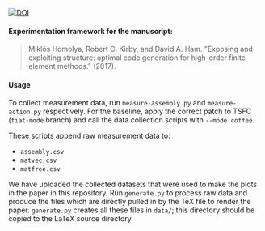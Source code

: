 [![DOI](https://zenodo.org/badge/100367823.svg)](https://zenodo.org/badge/latestdoi/100367823)

#### Experimentation framework for the manuscript:

> Miklós Homolya, Robert C. Kirby, and David A. Ham. "Exposing and
> exploiting structure: optimal code generation for high-order finite
> element methods." (2017).

#### Usage

To collect measurement data, run `measure-assembly.py` and
`measure-action.py` respectively.  For the baseline, apply the correct
patch to TSFC (`fiat-mode` branch) and call the data collection
scripts with `--mode coffee`.

These scripts append raw measurement data to:
 - `assembly.csv`
 - `matvec.csv`
 - `matfree.csv`

We have uploaded the collected datasets that were used to make the
plots in the paper in this repository.  Run `generate.py` to process
raw data and produce the files which are directly pulled in by the TeX
file to render the paper.  `generate.py` creates all these files in
`data/`; this directory should be copied to the LaTeX source
directory.
